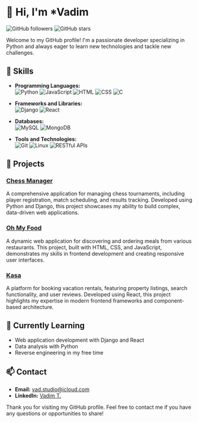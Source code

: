# 👋 Hi, I'm *Vadim

![GitHub followers](https://img.shields.io/github/followers/Euvad?style=social) ![GitHub stars](https://img.shields.io/github/stars/Euvad?style=social)

Welcome to my GitHub profile! I'm a passionate developer specializing in Python and always eager to learn new technologies and tackle new challenges.

## 💼 Skills

- **Programming Languages:**  
  ![Python](https://img.shields.io/badge/-Python-blue) ![JavaScript](https://img.shields.io/badge/-JavaScript-yellow) ![HTML](https://img.shields.io/badge/-HTML-orange) ![CSS](https://img.shields.io/badge/-CSS-blue) ![C](https://img.shields.io/badge/-C-00599C)

- **Frameworks and Libraries:**  
  ![Django](https://img.shields.io/badge/-Django-092E20) ![React](https://img.shields.io/badge/-React-61DAFB)

- **Databases:**  
  ![MySQL](https://img.shields.io/badge/-MySQL-4479A1) ![MongoDB](https://img.shields.io/badge/-MongoDB-47A248)

- **Tools and Technologies:**  
  ![Git](https://img.shields.io/badge/-Git-F05032) ![Linux](https://img.shields.io/badge/-Linux-FCC624) ![RESTful APIs](https://img.shields.io/badge/-RESTful%20APIs-FF6F00)

## 🔭 Projects

### [Chess Manager](https://github.com/Euvad/chessmanager)
A comprehensive application for managing chess tournaments, including player registration, match scheduling, and results tracking. Developed using Python and Django, this project showcases my ability to build complex, data-driven web applications.

### [Oh My Food](https://github.com/Euvad/ohmyfood)
A dynamic web application for discovering and ordering meals from various restaurants. This project, built with HTML, CSS, and JavaScript, demonstrates my skills in frontend development and creating responsive user interfaces.

### [Kasa](https://github.com/Euvad/kasa)
A platform for booking vacation rentals, featuring property listings, search functionality, and user reviews. Developed using React, this project highlights my expertise in modern frontend frameworks and component-based architecture.

## 🌱 Currently Learning

- Web application development with Django and React
- Data analysis with Python
- Reverse engineering in my free time

## 📫 Contact

- **Email:** [vad.studio@icloud.com](mailto:vad.studio@icloud.com)
- **LinkedIn:** [Vadim T.](https://www.linkedin.com/in/vadim-t-841054219/)

Thank you for visiting my GitHub profile. Feel free to contact me if you have any questions or opportunities to share!
